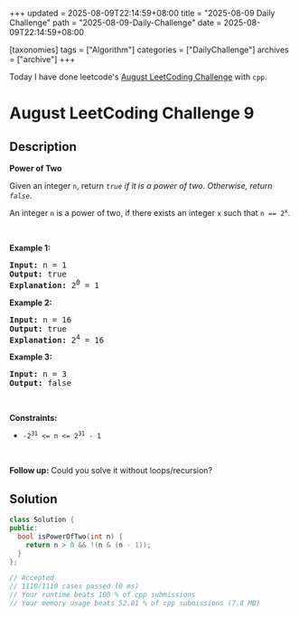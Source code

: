 +++
updated = 2025-08-09T22:14:59+08:00
title = "2025-08-09 Daily Challenge"
path = "2025-08-09-Daily-Challenge"
date = 2025-08-09T22:14:59+08:00

[taxonomies]
tags = ["Algorithm"]
categories = ["DailyChallenge"]
archives = ["archive"]
+++

Today I have done leetcode's [August LeetCoding Challenge](https://leetcode.com/problems/power-of-two/) with `cpp`.

<!-- more -->

# August LeetCoding Challenge 9

## Description

**Power of Two**

<p>Given an integer <code>n</code>, return <em><code>true</code> if it is a power of two. Otherwise, return <code>false</code></em>.</p>

<p>An integer <code>n</code> is a power of two, if there exists an integer <code>x</code> such that <code>n == 2<sup>x</sup></code>.</p>

<p>&nbsp;</p>
<p><strong class="example">Example 1:</strong></p>

<pre>
<strong>Input:</strong> n = 1
<strong>Output:</strong> true
<strong>Explanation: </strong>2<sup>0</sup> = 1
</pre>

<p><strong class="example">Example 2:</strong></p>

<pre>
<strong>Input:</strong> n = 16
<strong>Output:</strong> true
<strong>Explanation: </strong>2<sup>4</sup> = 16
</pre>

<p><strong class="example">Example 3:</strong></p>

<pre>
<strong>Input:</strong> n = 3
<strong>Output:</strong> false
</pre>

<p>&nbsp;</p>
<p><strong>Constraints:</strong></p>

<ul>
	<li><code>-2<sup>31</sup> &lt;= n &lt;= 2<sup>31</sup> - 1</code></li>
</ul>

<p>&nbsp;</p>
<strong>Follow up:</strong> Could you solve it without loops/recursion?

## Solution

``` cpp
class Solution {
public:
  bool isPowerOfTwo(int n) {
    return n > 0 && !(n & (n - 1));
  }
};

// Accepted
// 1110/1110 cases passed (0 ms)
// Your runtime beats 100 % of cpp submissions
// Your memory usage beats 52.81 % of cpp submissions (7.8 MB)
```
